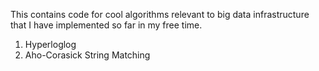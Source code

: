 This contains code for cool algorithms relevant to big data infrastructure that I have implemented so far in my free time. 

1. Hyperloglog
2. Aho-Corasick String Matching
